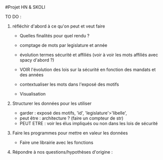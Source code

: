 #Projet HN & SKOLI

TO DO : 

1. réfléchir d'abord à ce qu'on peut et veut faire
    - Quelles finalités pour quel rendu ?


    - comptage de mots par legislature et année
    - évolution termes sécurité et affiliés (voir à voir les mots affiliés avec spacy d'abord ?)
    - VOIR l'évolution des lois sur la sécurité en fonction des mandats et des années
    - contextualiser les mots dans l'exposé des motifs
    - Visualisation

2. Structurer les données pour les utiliser
    - garder : exposé des motifs, 'id', 'legislature'>'libelle', 
    - peut être : architecture ? (faire un compteur de str)
    - PEUT ETRE : voir les élus impliqués ou non dans les lois de sécurité

3. Faire les programmes pour mettre en valeur les données
    - Faire une librairie avec les fonctions

4. Répondre à nos questions/hypothèses d'origine :

